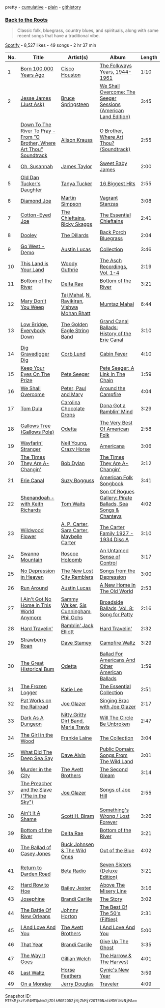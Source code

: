 pretty - [cumulative](/playlists/cumulative/1S4JPQeJxtsN37X8as5EPk.md) - [plain](/playlists/plain/1S4JPQeJxtsN37X8as5EPk) - [githistory](https://github.githistory.xyz/mackorone/spotify-playlist-archive/blob/main/playlists/plain/1S4JPQeJxtsN37X8as5EPk)

### [Back to the Roots](https://open.spotify.com/playlist/1S4JPQeJxtsN37X8as5EPk)

> Classic folk, bluegrass, country blues, and spirituals, along with some recent songs that have a traditional vibe.

[Spotify](https://open.spotify.com/user/spotify) - 8,527 likes - 49 songs - 2 hr 37 min

| No. | Title | Artist(s) | Album | Length |
|---|---|---|---|---|
| 1 | [Born 100,000 Years Ago](https://open.spotify.com/track/6VXUv7wHlVfoJq1Rr8K83d) | [Cisco Houston](https://open.spotify.com/artist/1N5hj4BNumkXa8D3fyfMYE) | [The Folkways Years, 1944\-1961](https://open.spotify.com/album/3xqEhSh6qA2Uj0dM3XFm9j) | 1:10 |
| 2 | [Jesse James \(Just Ask\)](https://open.spotify.com/track/1AHJ9o9ANGVX80oESbiViR) | [Bruce Springsteen](https://open.spotify.com/artist/3eqjTLE0HfPfh78zjh6TqT) | [We Shall Overcome: The Seeger Sessions \(American Land Edition\)](https://open.spotify.com/album/2O3avtEIE8xX9F0zcIjIZI) | 3:45 |
| 3 | [Down To The River To Pray \- From “O Brother, Where Art Thou” Soundtrack](https://open.spotify.com/track/2HaYuNASv99g5B3NRi5HNf) | [Alison Krauss](https://open.spotify.com/artist/5J6L7N6B4nI1M5cwa29mQG) | [O Brother, Where Art Thou? \(Soundtrack\)](https://open.spotify.com/album/5WaLOxV9bgTYyCQ8v8vdnU) | 2:55 |
| 4 | [Oh, Susannah](https://open.spotify.com/track/7BiS5iuDWLOeAl9gxQ9gJ3) | [James Taylor](https://open.spotify.com/artist/0vn7UBvSQECKJm2817Yf1P) | [Sweet Baby James](https://open.spotify.com/album/2NEQ5Q4sBbUHVVx3Wf8TEZ) | 2:00 |
| 5 | [Old Dan Tucker's Daughter](https://open.spotify.com/track/3Vs2tKLoggqQkBJjxpwjnp) | [Tanya Tucker](https://open.spotify.com/artist/7dmeVSH4lJqxXU7C87dKIB) | [16 Biggest Hits](https://open.spotify.com/album/3YD1UC4LwnmtJoJMxrWWKx) | 2:55 |
| 6 | [Diamond Joe](https://open.spotify.com/track/3nIVtMe8zP7wjDU8I4TFQZ) | [Martin Simpson](https://open.spotify.com/artist/5nUScDmyGIvoX7ol79YnBQ) | [Vagrant Stanzas](https://open.spotify.com/album/2sLxLXJl72yBOQHQTkgwJV) | 3:08 |
| 7 | [Cotton\-Eyed Joe](https://open.spotify.com/track/0GwRob4EvIlRimzZgKPhGI) | [The Chieftains](https://open.spotify.com/artist/6AnrSlk5Gp1YMXgaI3mWCL), [Ricky Skaggs](https://open.spotify.com/artist/0uNC9XuH437fKCCMuzvSks) | [The Essential Chieftains](https://open.spotify.com/album/5Wmh21wtNNPzv7ZxB9Vi8G) | 2:41 |
| 8 | [Dooley](https://open.spotify.com/track/3iwe7i8OU95KJyqSzeHWCD) | [The Dillards](https://open.spotify.com/artist/3WAkTbMThUvVRq5keECFtS) | [Back Porch Bluegrass](https://open.spotify.com/album/3g3awNPtHQE1qcyBOTnlea) | 2:04 |
| 9 | [Go West \- Demo](https://open.spotify.com/track/1duh10KsHfdFo593uVZFb8) | [Austin Lucas](https://open.spotify.com/artist/2xXNqL807BAunM2FdmAixU) | [Collection](https://open.spotify.com/album/4PUzcGkU26tIvN1T9gizCI) | 3:46 |
| 10 | [This Land is Your Land](https://open.spotify.com/track/7CNaYAdLyi86kofGafReiT) | [Woody Guthrie](https://open.spotify.com/artist/4rAgFKtlTr66ic18YZZyF1) | [The Asch Recordings, Vol\. 1\-4](https://open.spotify.com/album/0QfX3caqG3gvfY1Kal2tlQ) | 2:19 |
| 11 | [Bottom of the River](https://open.spotify.com/track/279D0iY34aVyZWTxsAPYUd) | [Delta Rae](https://open.spotify.com/artist/0iidQFemlPhkoHqFroz2my) | [Bottom of the River](https://open.spotify.com/album/2FXmlkD0prW5bIzO2MpAED) | 3:21 |
| 12 | [Mary Don't You Weep](https://open.spotify.com/track/3QK7cIYLhfPUkidwymZzro) | [Taj Mahal](https://open.spotify.com/artist/1aTDTChWWyiJH3SEnYrdVp), [N\. Ravikiran](https://open.spotify.com/artist/1hLUGkZvkUxmwCNpPJg9w5), [Vishwa Mohan Bhatt](https://open.spotify.com/artist/1tY6Z4NEPI3xHhVA8VU9Jl) | [Mumtaz Mahal](https://open.spotify.com/album/29IetRomk9ANrRj02LTgpz) | 6:44 |
| 13 | [Low Bridge, Everybody Down](https://open.spotify.com/track/6Bx3MO8HExnQe1xbRHHJGp) | [The Golden Eagle String Band](https://open.spotify.com/artist/0jYYsx4uInLVsmfBXl2JOK) | [Grand Canal Ballads: History of the Erie Canal](https://open.spotify.com/album/5gQpAwD6MRHL6luGTfz3SI) | 3:10 |
| 14 | [Dig Gravedigger Dig](https://open.spotify.com/track/6JzeHMGjs9XZYJg4xL3DOB) | [Corb Lund](https://open.spotify.com/artist/2dIP3oiEt0xB8CrfSqN9Og) | [Cabin Fever](https://open.spotify.com/album/2gKHspUWPyP4UTyfAhpw4O) | 4:10 |
| 15 | [Keep Your Eyes On The Prize](https://open.spotify.com/track/1Ru2Vo2oej74W9eBEyZU9A) | [Pete Seeger](https://open.spotify.com/artist/1P9syEkl41IFowWIJN7ZBY) | [Pete Seeger: A Link In The Chain](https://open.spotify.com/album/6QqGqoDZaSiUlw4JQEs5pc) | 1:59 |
| 16 | [We Shall Overcome](https://open.spotify.com/track/1jhEkutY7aEmRD8rRvm5eR) | [Peter, Paul and Mary](https://open.spotify.com/artist/6yrBBtqX2gKCHCrZOYBDrB) | [Around the Campfire](https://open.spotify.com/album/2iGp6aL5TSPT0GQDsxJB7l) | 4:04 |
| 17 | [Tom Dula](https://open.spotify.com/track/7pIuX8kYgWu3lfi0RyUM9C) | [Carolina Chocolate Drops](https://open.spotify.com/artist/6H8Sj9gFyDYJ3T63LA3DKz) | [Dona Got a Ramblin' Mind](https://open.spotify.com/album/2oXZFTTybB7V9u0Cr42DA7) | 3:29 |
| 18 | [Gallows Tree \(Gallows Pole\)](https://open.spotify.com/track/1ADlybwzIU5LPzfO3WXTGa) | [Odetta](https://open.spotify.com/artist/2wkz8hACugzAvF0voupg3H) | [The Very Best Of American Folk](https://open.spotify.com/album/5RnYdm4rcv6SXVPUuBuDfB) | 2:58 |
| 19 | [Wayfarin' Stranger](https://open.spotify.com/track/2OvYoehlbU1emq4xQnLqkf) | [Neil Young](https://open.spotify.com/artist/6v8FB84lnmJs434UJf2Mrm), [Crazy Horse](https://open.spotify.com/artist/0oi7g8NUnlLh5tJvg2y5e3) | [Americana](https://open.spotify.com/album/1VfoJdwAjt5vbcg8TuczNY) | 3:06 |
| 20 | [The Times They Are A\-Changin'](https://open.spotify.com/track/52vA3CYKZqZVdQnzRrdZt6) | [Bob Dylan](https://open.spotify.com/artist/74ASZWbe4lXaubB36ztrGX) | [The Times They Are A\-Changin'](https://open.spotify.com/album/7DZeLXvr9eTVpyI1OlqtcS) | 3:12 |
| 21 | [Erie Canal](https://open.spotify.com/track/3uB2T0S3Lnt8tfEvowUVWV) | [Suzy Bogguss](https://open.spotify.com/artist/13YoXxZt6SLg96dQE1vkHy) | [American Folk Songbook](https://open.spotify.com/album/4mfmteTynCWmqlGvLOwDIU) | 3:41 |
| 22 | [Shenandoah \- with Keith Richards](https://open.spotify.com/track/7kSMtEHQ9fIPsmrQtj5SnY) | [Tom Waits](https://open.spotify.com/artist/7x83XhcMbOTl1UdYsPTuZM) | [Son Of Rogues Gallery: Pirate Ballads, Sea Songs & Chanteys](https://open.spotify.com/album/1uU1qkM6WRnwLGIDYVYKP4) | 4:02 |
| 23 | [Wildwood Flower](https://open.spotify.com/track/0nr7SuSNymfeyfe09ozVsu) | [A\. P\. Carter](https://open.spotify.com/artist/3x1B1NQJKJTIVT18k7bKQ7), [Sara Carter](https://open.spotify.com/artist/59Au2ho6KTcJoeAMPxlv18), [Maybelle Carter](https://open.spotify.com/artist/1aX2I47Hjh8XlMBFFKcqJ3) | [The Carter Family 1927 \- 1934 Disc A](https://open.spotify.com/album/1wqOIP0VTdkRHp9fhKdyO9) | 3:10 |
| 24 | [Swanno Mountain](https://open.spotify.com/track/54a8wvCRamd5ZXZpFR9lRm) | [Roscoe Holcomb](https://open.spotify.com/artist/7JZ7Ok3UaKmZmD5otFfcY3) | [An Untamed Sense of Control](https://open.spotify.com/album/2aahFDSJKQc8CeqRDbtrmT) | 3:17 |
| 25 | [No Depression in Heaven](https://open.spotify.com/track/503NqawTte4PZiwqCG5jgu) | [The New Lost City Ramblers](https://open.spotify.com/artist/4fqd1tgX1D2YESwxzr2cvd) | [Songs from the Depression](https://open.spotify.com/album/0aR6PBc0m1rWESLbOzY3KU) | 3:00 |
| 26 | [Run Around](https://open.spotify.com/track/66ZSRYPKVUOTsir8855Xvx) | [Austin Lucas](https://open.spotify.com/artist/2xXNqL807BAunM2FdmAixU) | [A New Home In The Old World](https://open.spotify.com/album/0rYuSSusgSd5wR18oDsPUx) | 2:53 |
| 27 | [I Ain't Got No Home in This World Anymore](https://open.spotify.com/track/3SGSZx5jVIFAth3JpYPOqp) | [Sammy Walker](https://open.spotify.com/artist/5MbgNNUvXoRBhhARwa0nPX), [Sis Cunningham](https://open.spotify.com/artist/65Q1w5t5usDLaJN4o3NxPU), [Phil Ochs](https://open.spotify.com/artist/3JhQGw54MOytJP3GZ8KNPo) | [Broadside Ballads, Vol\. 8: Song for Patty](https://open.spotify.com/album/5WLwkFwzz5Tv8H8VRNllaP) | 2:16 |
| 28 | [Hard Travelin'](https://open.spotify.com/track/7kUQ5lt1O6IecYeOh6zYkd) | [Ramblin' Jack Elliott](https://open.spotify.com/artist/6iuM8yp1x2N0l6SONhyq4b) | [Hard Travelin'](https://open.spotify.com/album/6KuhngYTUSmclhEFXVw6ZS) | 2:32 |
| 29 | [Strawberry Roan](https://open.spotify.com/track/2DeYIGCgDVliOlUD0BDVVn) | [Dave Stamey](https://open.spotify.com/artist/1RcznpTY0WgHLYFgpDMwh4) | [Campfire Waltz](https://open.spotify.com/album/6kSNmVoXjd8PIWWDxrfEJV) | 3:29 |
| 30 | [The Great Historical Bum](https://open.spotify.com/track/2ZlCMz42sF9c4TMGnNF6oU) | [Odetta](https://open.spotify.com/artist/2wkz8hACugzAvF0voupg3H) | [Ballad For Americans And Other American Ballads](https://open.spotify.com/album/28vDWubxgq2ivoaBkYmOns) | 1:59 |
| 31 | [The Frozen Logger](https://open.spotify.com/track/2ZHSgxAvk1QB7CrSYsxMn7) | [Katie Lee](https://open.spotify.com/artist/7mKkP1VviPDyZv98EOFT67) | [The Essential Collection](https://open.spotify.com/album/3gy4JVkmMmyWGAv1yj8HwZ) | 2:51 |
| 32 | [Pat Works on the Railroad](https://open.spotify.com/track/1CiF4zwBo0d1Yy5wYVF7LC) | [Joe Glazer](https://open.spotify.com/artist/0mbpwhdmzWPMzw0881Ylzt) | [Singing Brac with Joe Glazer](https://open.spotify.com/album/4EkYjx0HhPbFFVNoLAknrD) | 2:17 |
| 33 | [Dark As A Dungeon](https://open.spotify.com/track/55gR5vcSgFQFJTMY3V5dfn) | [Nitty Gritty Dirt Band](https://open.spotify.com/artist/7y70dch6JuuuNnwlsOQvwW), [Merle Travis](https://open.spotify.com/artist/30SpGunnNpbbUL4IfkvC5q) | [Will The Circle Be Unbroken](https://open.spotify.com/album/1dfvcFHSox0YKcPMxDrLIs) | 2:47 |
| 34 | [The Girl in the Wood](https://open.spotify.com/track/4Rc0jiCYFrHocDHyztnRxh) | [Frankie Laine](https://open.spotify.com/artist/3cgO5CdhEHKMxldjZlP5ix) | [The Collection](https://open.spotify.com/album/09o6oTnMHkzUTKnGwwS6jS) | 3:04 |
| 35 | [What Did The Deep Sea Say](https://open.spotify.com/track/4Hov0sFRfIddEvja8cbOpK) | [Dave Alvin](https://open.spotify.com/artist/1QSEKTN8PPjVzniAkpJ90p) | [Public Domain: Songs From The Wild Land](https://open.spotify.com/album/76WKbpZUN6T17SAQBY172S) | 3:01 |
| 36 | [Murder in the City](https://open.spotify.com/track/5BI3RiUfE0QFVtlKoqQ8Li) | [The Avett Brothers](https://open.spotify.com/artist/196lKsA13K3keVXMDFK66q) | [The Second Gleam](https://open.spotify.com/album/0jRdgafpjYglol5SLaPiZ3) | 3:14 |
| 37 | [The Preacher and the Slave \("Pie in the Sky"\)](https://open.spotify.com/track/6thUOiFBqdYD82CAjjhMHv) | [Joe Glazer](https://open.spotify.com/artist/0mbpwhdmzWPMzw0881Ylzt) | [Songs of Joe Hill](https://open.spotify.com/album/6dIHLZgLi7m4td98mBK9H3) | 2:55 |
| 38 | [Ain't It A Shame](https://open.spotify.com/track/6MhCd9udPZpWFgd0ngmuSj) | [Scott H\. Biram](https://open.spotify.com/artist/6wpI4AEN6UO7ksNN23RGEf) | [Something's Wrong / Lost Forever](https://open.spotify.com/album/1musn7VN3YuE7Azlnuxw8g) | 3:26 |
| 39 | [Bottom of the River](https://open.spotify.com/track/279D0iY34aVyZWTxsAPYUd) | [Delta Rae](https://open.spotify.com/artist/0iidQFemlPhkoHqFroz2my) | [Bottom of the River](https://open.spotify.com/album/2FXmlkD0prW5bIzO2MpAED) | 3:21 |
| 40 | [The Ballad of Casey Jones](https://open.spotify.com/track/2c2oQjNd2nTVQ4LdE0pOmg) | [Buck Johnsen & The Wild Ones](https://open.spotify.com/artist/6S5aqaNYkgtD0k6l9ajxzb) | [Out of the Blue](https://open.spotify.com/album/0zcOicloARCbkgw13UxoVd) | 4:02 |
| 41 | [Return to Darden Road](https://open.spotify.com/track/357UvGGqSiIezy31Vo5T9q) | [Beta Radio](https://open.spotify.com/artist/0syIRg9MPSpJIC0QCPUaHB) | [Seven Sisters \(Deluxe Edition\)](https://open.spotify.com/album/3MK1qd5wxqbi7S2CJVwBi1) | 3:21 |
| 42 | [Hard Row to Hoe](https://open.spotify.com/track/3e4r05zNXLvUe6msul7Sj1) | [Bailey Jester](https://open.spotify.com/artist/3FT7VhKMxqq1imtgD4ikbH) | [Above The Misery Line](https://open.spotify.com/album/2feePdPQ0jrRfkFONqBQ2a) | 3:16 |
| 43 | [Josephine](https://open.spotify.com/track/6LjFPwcti8won6XbFLVPcy) | [Brandi Carlile](https://open.spotify.com/artist/2sG4zTOLvjKG1PSoOyf5Ej) | [The Story](https://open.spotify.com/album/2Bj3kKvM103JavGCxS7NWi) | 3:02 |
| 44 | [The Battle Of New Orleans](https://open.spotify.com/track/3yGBZhx76zB4IjJlVBD6po) | [Johnny Horton](https://open.spotify.com/artist/1bBZcz4jP7CoPlqpCFh4gz) | [The Best Of The 50's \(Fifties\)](https://open.spotify.com/album/6IT0jEXEkvbJkgGQwFyOud) | 2:31 |
| 45 | [I And Love And You](https://open.spotify.com/track/6a2ZxC6oHGAWjdiAsV77VB) | [The Avett Brothers](https://open.spotify.com/artist/196lKsA13K3keVXMDFK66q) | [I And Love And You](https://open.spotify.com/album/6lDs9XSjH3k68K4oNVBEZq) | 5:00 |
| 46 | [That Year](https://open.spotify.com/track/5RtIFveFctGcvO1J9wVStV) | [Brandi Carlile](https://open.spotify.com/artist/2sG4zTOLvjKG1PSoOyf5Ej) | [Give Up The Ghost](https://open.spotify.com/album/1NhFksWs1Nsz6wQI8ysTkv) | 3:35 |
| 47 | [The Way It Goes](https://open.spotify.com/track/2DaNTEBubgB541HTbGEssJ) | [Gillian Welch](https://open.spotify.com/artist/2H5elA2mJKrHmqkN9GSfkz) | [The Harrow & The Harvest](https://open.spotify.com/album/7d43Lo04zus42vyadC3Izr) | 4:01 |
| 48 | [Last Waltz](https://open.spotify.com/track/3nCW0yyLh4goRf8gPBsbgZ) | [Horse Feathers](https://open.spotify.com/artist/0lO2c86rQmrRJArBxgw0v8) | [Cynic's New Year](https://open.spotify.com/album/32HXUSvlymSKkbIVOAO2nM) | 3:59 |
| 49 | [On a Monday](https://open.spotify.com/track/6pkTQc4TOGQSjiZpWL7pkQ) | [Jerry Douglas](https://open.spotify.com/artist/4YgACLaoEjPl4kVZ5WmBN9) | [Traveler](https://open.spotify.com/album/1dFQzcR3ZuzdKp3zcVyrqu) | 4:09 |

Snapshot ID: `MTEsMjkzYzE4MTQwNmJjZDlkMGE2ODZjNjZkMjY2OTE0NzdiMDVlNzNjMA==`
